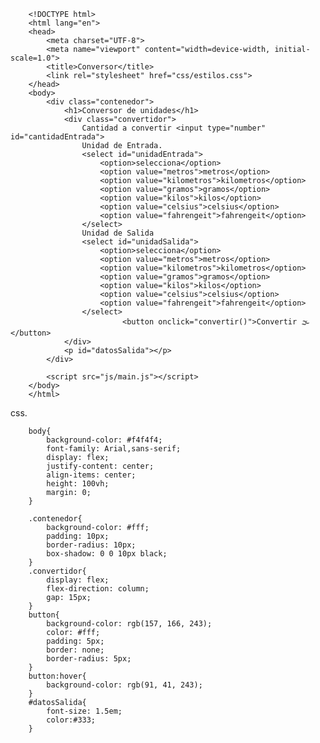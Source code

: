        <!DOCTYPE html>
        <html lang="en">
        <head>
            <meta charset="UTF-8">
            <meta name="viewport" content="width=device-width, initial-scale=1.0">
            <title>Conversor</title>
            <link rel="stylesheet" href="css/estilos.css">
        </head>
        <body>
            <div class="contenedor">
                <h1>Conversor de unidades</h1>
                <div class="convertidor">
                    Cantidad a convertir <input type="number" id="cantidadEntrada">
                    Unidad de Entrada.
                    <select id="unidadEntrada">
                        <option>selecciona</option>
                        <option value="metros">metros</option>
                        <option value="kilometros">kilometros</option>
                        <option value="gramos">gramos</option>
                        <option value="kilos">kilos</option>
                        <option value="celsius">celsius</option>
                        <option value="fahrengeit">fahrengeit</option>
                    </select>
                    Unidad de Salida
                    <select id="unidadSalida">
                        <option>selecciona</option>
                        <option value="metros">metros</option>
                        <option value="kilometros">kilometros</option>
                        <option value="gramos">gramos</option>
                        <option value="kilos">kilos</option>
                        <option value="celsius">celsius</option>
                        <option value="fahrengeit">fahrengeit</option>
                    </select>
                             <button onclick="convertir()">Convertir 🌫</button>
                </div>
                <p id="datosSalida"></p>
            </div>
        
            <script src="js/main.js"></script>
        </body>
        </html>

css.

        body{
            background-color: #f4f4f4;
            font-family: Arial,sans-serif;
            display: flex;
            justify-content: center;
            align-items: center;
            height: 100vh;
            margin: 0;
        }
        
        .contenedor{
            background-color: #fff;
            padding: 10px;
            border-radius: 10px;
            box-shadow: 0 0 10px black;
        }
        .convertidor{
            display: flex;
            flex-direction: column;
            gap: 15px;
        }
        button{
            background-color: rgb(157, 166, 243);
            color: #fff;
            padding: 5px;
            border: none;
            border-radius: 5px;
        }
        button:hover{
            background-color: rgb(91, 41, 243);
        } 
        #datosSalida{
            font-size: 1.5em;
            color:#333;
        }
           
